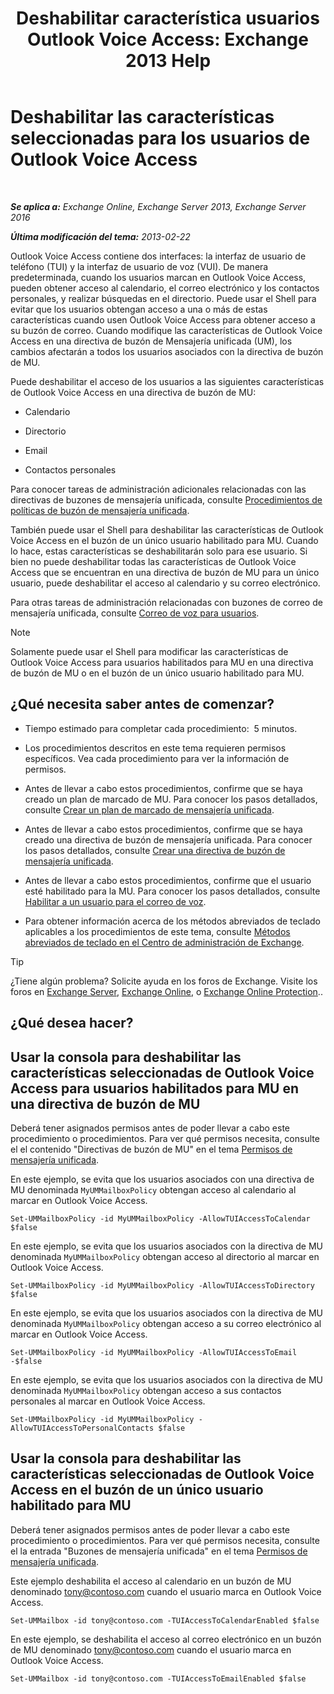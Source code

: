 ﻿---
title: 'Deshabilitar característica usuarios Outlook Voice Access: Exchange 2013 Help'
TOCTitle: Deshabilitar las características seleccionadas para los usuarios de Outlook Voice Access
ms:assetid: 37421edf-af60-4ca9-9e8b-262b8b851607
ms:mtpsurl: https://technet.microsoft.com/es-es/library/Gg602126(v=EXCHG.150)
ms:contentKeyID: 50556779
ms.date: 05/22/2018
mtps_version: v=EXCHG.150
ms.translationtype: MT
---

# Deshabilitar las características seleccionadas para los usuarios de Outlook Voice Access

 

_**Se aplica a:** Exchange Online, Exchange Server 2013, Exchange Server 2016_

_**Última modificación del tema:** 2013-02-22_

Outlook Voice Access contiene dos interfaces: la interfaz de usuario de teléfono (TUI) y la interfaz de usuario de voz (VUI). De manera predeterminada, cuando los usuarios marcan en Outlook Voice Access, pueden obtener acceso al calendario, el correo electrónico y los contactos personales, y realizar búsquedas en el directorio. Puede usar el Shell para evitar que los usuarios obtengan acceso a una o más de estas características cuando usen Outlook Voice Access para obtener acceso a su buzón de correo. Cuando modifique las características de Outlook Voice Access en una directiva de buzón de Mensajería unificada (UM), los cambios afectarán a todos los usuarios asociados con la directiva de buzón de MU.

Puede deshabilitar el acceso de los usuarios a las siguientes características de Outlook Voice Access en una directiva de buzón de MU:

  - Calendario

  - Directorio

  - Email

  - Contactos personales

Para conocer tareas de administración adicionales relacionadas con las directivas de buzones de mensajería unificada, consulte [Procedimientos de políticas de buzón de mensajería unificada](um-mailbox-policy-procedures-exchange-2013-help.md).

También puede usar el Shell para deshabilitar las características de Outlook Voice Access en el buzón de un único usuario habilitado para MU. Cuando lo hace, estas características se deshabilitarán solo para ese usuario. Si bien no puede deshabilitar todas las características de Outlook Voice Access que se encuentran en una directiva de buzón de MU para un único usuario, puede deshabilitar el acceso al calendario y su correo electrónico.

Para otras tareas de administración relacionadas con buzones de correo de mensajería unificada, consulte [Correo de voz para usuarios](voice-mail-for-users-exchange-2013-help.md).


> [!NOTE]
> Solamente puede usar el Shell para modificar las características de Outlook&nbsp;Voice Access para usuarios habilitados para MU en una directiva de buzón de MU o en el buzón de un único usuario habilitado para MU.



## ¿Qué necesita saber antes de comenzar?

  - Tiempo estimado para completar cada procedimiento:  5 minutos.

  - Los procedimientos descritos en este tema requieren permisos específicos. Vea cada procedimiento para ver la información de permisos.

  - Antes de llevar a cabo estos procedimientos, confirme que se haya creado un plan de marcado de MU. Para conocer los pasos detallados, consulte [Crear un plan de marcado de mensajería unificada](create-a-um-dial-plan-exchange-2013-help.md).

  - Antes de llevar a cabo estos procedimientos, confirme que se haya creado una directiva de buzón de mensajería unificada. Para conocer los pasos detallados, consulte [Crear una directiva de buzón de mensajería unificada](create-a-um-mailbox-policy-exchange-2013-help.md).

  - Antes de llevar a cabo estos procedimientos, confirme que el usuario esté habilitado para la MU. Para conocer los pasos detallados, consulte [Habilitar a un usuario para el correo de voz](enable-a-user-for-voice-mail-exchange-2013-help.md).

  - Para obtener información acerca de los métodos abreviados de teclado aplicables a los procedimientos de este tema, consulte [Métodos abreviados de teclado en el Centro de administración de Exchange](keyboard-shortcuts-in-the-exchange-admin-center-exchange-online-protection-help.md).


> [!TIP]
> ¿Tiene algún problema? Solicite ayuda en los foros de Exchange. Visite los foros en <A href="https://go.microsoft.com/fwlink/p/?linkid=60612">Exchange Server</A>, <A href="https://go.microsoft.com/fwlink/p/?linkid=267542">Exchange Online</A>, o <A href="https://go.microsoft.com/fwlink/p/?linkid=285351">Exchange Online Protection</A>..



## ¿Qué desea hacer?

## Usar la consola para deshabilitar las características seleccionadas de Outlook Voice Access para usuarios habilitados para MU en una directiva de buzón de MU

Deberá tener asignados permisos antes de poder llevar a cabo este procedimiento o procedimientos. Para ver qué permisos necesita, consulte el el contenido "Directivas de buzón de MU" en el tema [Permisos de mensajería unificada](unified-messaging-permissions-exchange-2013-help.md).

En este ejemplo, se evita que los usuarios asociados con una directiva de MU denominada `MyUMMailboxPolicy` obtengan acceso al calendario al marcar en Outlook Voice Access.

    Set-UMMailboxPolicy -id MyUMMailboxPolicy -AllowTUIAccessToCalendar $false

En este ejemplo, se evita que los usuarios asociados con la directiva de MU denominada `MyUMMailboxPolicy` obtengan acceso al directorio al marcar en Outlook Voice Access.

    Set-UMMailboxPolicy -id MyUMMailboxPolicy -AllowTUIAccessToDirectory $false

En este ejemplo, se evita que los usuarios asociados con la directiva de MU denominada `MyUMMailboxPolicy` obtengan acceso a su correo electrónico al marcar en Outlook Voice Access.

    Set-UMMailboxPolicy -id MyUMMailboxPolicy -AllowTUIAccessToEmail -$false

En este ejemplo, se evita que los usuarios asociados con la directiva de MU denominada `MyUMMailboxPolicy` obtengan acceso a sus contactos personales al marcar en Outlook Voice Access.

    Set-UMMailboxPolicy -id MyUMMailboxPolicy -AllowTUIAccessToPersonalContacts $false

## Usar la consola para deshabilitar las características seleccionadas de Outlook Voice Access en el buzón de un único usuario habilitado para MU

Deberá tener asignados permisos antes de poder llevar a cabo este procedimiento o procedimientos. Para ver qué permisos necesita, consulte el la entrada "Buzones de mensajería unificada" en el tema [Permisos de mensajería unificada](unified-messaging-permissions-exchange-2013-help.md).

Este ejemplo deshabilita el acceso al calendario en un buzón de MU denominado tony@contoso.com cuando el usuario marca en Outlook Voice Access.

    Set-UMMailbox -id tony@contoso.com -TUIAccessToCalendarEnabled $false

En este ejemplo, se deshabilita el acceso al correo electrónico en un buzón de MU denominado tony@contoso.com cuando el usuario marca en Outlook Voice Access.

    Set-UMMailbox -id tony@contoso.com -TUIAccessToEmailEnabled $false

